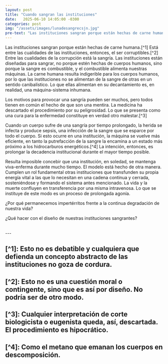 ```yaml
---
layout: post
title: "Cuando sangran las instituciones"
date:   2025-06-10 14:05:00 -0300
categories: post
img: "/assets/images/lunadesangrecsjn.jpg"
pre-text: "Las instituciones sangran porque están hechas de carne humana. Está entre las cualidades de las instituciones, entonces, el ser corruptibles. Entre las cualidades de la corrupción está la sangría. Las instituciones están diseñadas para sangrar, no porque estén hechas de cuerpos humanos, sino porque la sangre es combustible, y el combustible alimenta nuestras máquinas. La carne humana resulta indigerible para los cuerpos humanos, por lo que las instituciones no se alimentan de la sangre de otras en un sentido canibalístico. Lo que ellas alimentan en su decantamiento es, entonces, una máquina-sistema inhumana."
---
```


Las instituciones sangran porque están hechas de carne humana.[^1] Está entre las cualidades de las instituciones, entonces, el ser corruptibles.[^2] Entre las cualidades de la corrupción está la sangría. Las instituciones están diseñadas para sangrar, no porque estén hechas de cuerpos humanos, sino porque la sangre es combustible, y el combustible alimenta nuestras máquinas. La carne humana resulta indigerible para los cuerpos humanos, por lo que las instituciones no se alimentan de la sangre de otras en un sentido canibalístico. Lo que ellas alimentan en su decantamiento es, en realidad, una máquina-sistema inhumana.

Los motivos para provocar una sangría pueden ser muchos, pero todos tienen en común el hecho de que son una mentira. La medicina ha descartado el procedimiento por su peligrosidad. Lo que se presenta como una cura para la enfermedad constituye en verdad otro malestar.[^3]

Cuando un cuerpo sufre de una sangría por tiempo prolongado, la herida se infecta y produce sepsis, una infección de la sangre que se esparce por todo el cuerpo. Si esto ocurre en una institución, la máquina se vuelve más eficiente, en tanto la putrefacción de la sangre la encamina a un estado más próximo a los hidrocarburos energéticos.[^4] La intención, entonces, es prolongar la decadencia institucional durante el mayor tiempo posible.

Resulta imposible concebir que una institución, en soledad, se mantenga viva-enferma durante mucho tiempo. El modelo está hecho de otra manera. Cumplen un rol fundamental otras instituciones que transfunden su propia energía vital a las que lo necesitan en una cadena continua y cerrada, sosteniéndose y formando el sistema antes mencionado. La vida y la muerte confluyen en transferencia por una misma intravenosa. Lo que se instituye de este modo es un proceso de prolongada agonía.

¿Por qué permanecemos impertérritos frente a la continua degradación de nuestra vida?

¿Qué hacer con el diseño de nuestras instituciones sangrantes?

<br>
---
<br>

## [^1]:  Esto no es debatible y cualquiera que defienda un concepto abstracto de las instituciones no goza de cordura.

## [^2]:  Esto no es una cuestión moral o contingente, sino que es así por diseño. No podría ser de otro modo.

## [^3]:  Cualquier interpretación de corte biologicista o eugenista queda, así, descartada. El procedimiento es hipocrático.

## [^4]:  Como el metano que emanan los cuerpos en descomposición.